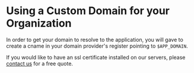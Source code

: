 # Using a Custom Domain for your Organization

In order to get your domain to resolve to the application, you will gave to create a cname
in your domain provider's register pointing to `$APP_DOMAIN`.

If you would like to have an ssl certificate installed on our servers, please [contact us](mailto:info@$APP_DOMAIN) for a free quote.
